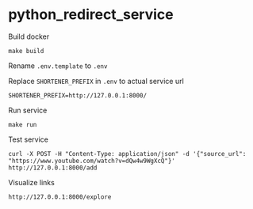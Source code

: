 # python_redirect_service

Build docker

```shell
make build
```

Rename `.env.template` to `.env`

Replace `SHORTENER_PREFIX` in `.env` to actual service url

```shell
SHORTENER_PREFIX=http://127.0.0.1:8000/
```

Run service

```shell
make run
```

Test service
```shell
curl -X POST -H "Content-Type: application/json" -d '{"source_url": "https://www.youtube.com/watch?v=dQw4w9WgXcQ"}' http://127.0.0.1:8000/add
```

Visualize links
```shell
http://127.0.0.1:8000/explore
```